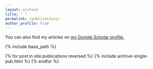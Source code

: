 ```yaml
---
layout: archive
title: " "
permalink: /publications/
author_profile: true
---
```


  You can also find my articles on <u><a href="{{https://scholar.google.com/citations?user=V6rOyqgAAAAJ&hl}}">my Google Scholar profile</a>.</u>

{% include base_path %}

{% for post in site.publications reversed %}
  {% include archive-single-pub.html %}
{% endfor %}
